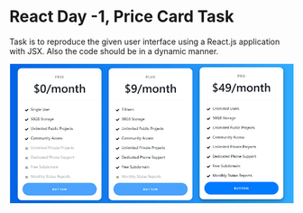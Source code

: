 # React Day -1, Price Card Task

Task is to reproduce the given user interface using a React.js application with JSX. Also the code should be in a dynamic manner.



![1722842120741](image/README/1722842120741.png)
